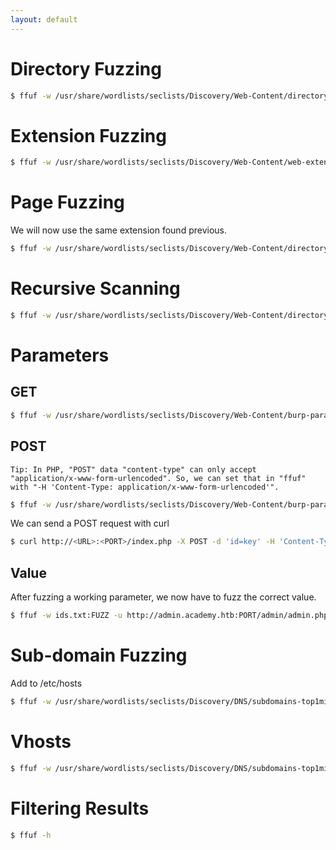 ```yaml
---
layout: default
---
```


# Directory Fuzzing
```bash
$ ffuf -w /usr/share/wordlists/seclists/Discovery/Web-Content/directory-list-2.3-small.txt -u http://<URL>:<PORT>/FUZZ
```

# Extension Fuzzing
```bash
$ ffuf -w /usr/share/wordlists/seclists/Discovery/Web-Content/web-extensions.txt -u http://<URL>:<PORT>/indexFUZZ
```

# Page Fuzzing
We will now use the same extension found previous.

```bash
$ ffuf -w /usr/share/wordlists/seclists/Discovery/Web-Content/directory-list-2.3-small.txt -u http://<URL>:<PORT>/FUZZ.php
```

# Recursive Scanning
```bash
$ ffuf -w /usr/share/wordlists/seclists/Discovery/Web-Content/directory-list-2.3-small.txt -u http://<URL>:<PORT>/FUZZ -recursion -recursion-depth 1 -e .php -v
```

# Parameters
## GET
```bash
$ ffuf -w /usr/share/wordlists/seclists/Discovery/Web-Content/burp-parameter-names.txt -u http://<URL>:<PORT>/index.php?FUZZ=key -fs xxx
```

## POST
`Tip: In PHP, "POST" data "content-type" can only accept "application/x-www-form-urlencoded". So, we can set that in "ffuf" with "-H 'Content-Type: application/x-www-form-urlencoded'".`

```bash
$ ffuf -w /usr/share/wordlists/seclists/Discovery/Web-Content/burp-parameter-names.txt -u http://<URL>:<PORT>/index.php -X POST -d 'FUZZ=key' -H 'Content-Type: application/x-www-form-urlencoded' -fs xxx
```

We can send a POST request with curl
```bash
$ curl http://<URL>:<PORT>/index.php -X POST -d 'id=key' -H 'Content-Type: application/x-www-form-urlencoded'
```

## Value 
After fuzzing a working parameter, we now have to fuzz the correct value.   

```bash
$ ffuf -w ids.txt:FUZZ -u http://admin.academy.htb:PORT/admin/admin.php -X POST -d 'id=FUZZ' -H 'Content-Type: application/x-www-form-urlencoded' -fs xxx
```

# Sub-domain Fuzzing
Add to /etc/hosts

```bash
$ ffuf -w /usr/share/wordlists/seclists/Discovery/DNS/subdomains-top1million-5000.txt -u http://FUZZ.<IP/ADDRESS>:<PORT>/
```

# Vhosts

```bash
$ ffuf -w /usr/share/wordlists/seclists/Discovery/DNS/subdomains-top1million-5000.txt -u http://<IP/ADDRESS>:<PORT>/ -H 'Host: FUZZ.<IP/ADDRESS>'
```

# Filtering Results
```bash
$ ffuf -h
```